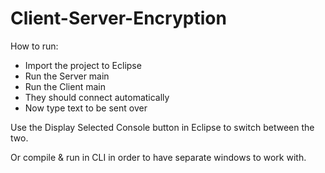 Client-Server-Encryption
========================

How to run:
- Import the project to Eclipse
- Run the Server main
- Run the Client main
- They should connect automatically
- Now type text to be sent over

Use the Display Selected Console button in Eclipse to switch between the two.

Or compile & run in CLI in order to have separate windows to work with.
